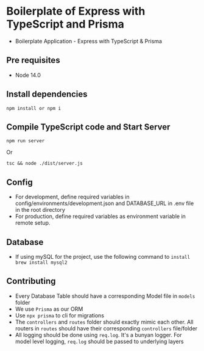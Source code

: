 # Boilerplate of Express with TypeScript and Prisma

- Boilerplate Application - Express with TypeScript & Prisma

## Pre requisites

- Node 14.0

## Install dependencies

```
npm install or npm i
```

## Compile TypeScript code and Start Server

```
npm run server
```

Or

```
tsc && node ./dist/server.js
```

## Config

- For development, define required variables in config/environments/development.json and DATABASE_URL in .env file in the root directory
- For production, define required variables as environment variable in remote setup.

## Database

- If using mySQL for the project, use the following command to `install brew install mysql2`

## Contributing

- Every Database Table should have a corresponding Model file in `models` folder
- We use `Prisma` as our ORM
- Use `npx prisma` to cli for migrations
- The `controllers` and `routes` folder should exactly mimic each other. All routers in `routes` should have their corresponding `controllers` file/folder
- All logging should be done using `req.log`. It's a bunyan logger. For model level logging, `req.log` should be passed to underlying layers
